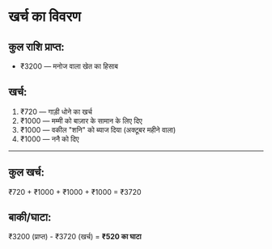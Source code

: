 # खर्च का विवरण

## कुल राशि प्राप्त:
- ₹3200 — मनोज वाला खेत का हिसाब

## खर्च:
1. ₹720 — गाड़ी धोने का खर्च
2. ₹1000 — मम्मी को बाज़ार के सामान के लिए दिए
3. ₹1000 — वकील "शनि" को ब्याज दिया (अक्टूबर महीने वाला)
4. ₹1000 — ननै को दिए

---

## कुल खर्च:
₹720 + ₹1000 + ₹1000 + ₹1000 = ₹3720

## बाकी/घाटा:
₹3200 (प्राप्त) - ₹3720 (खर्च) = **₹520 का घाटा**

